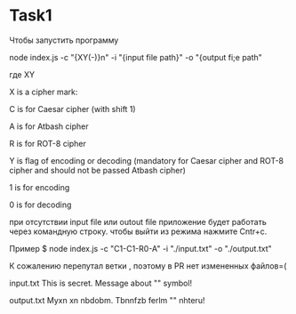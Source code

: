 # Task1
Чтобы запустить программу

node index.js -c "{XY(-)}n" -i "{input file path}" -o "{output fi;e path"

где XY

X is a cipher mark:

C is for Caesar cipher (with shift 1)

A is for Atbash cipher

R is for ROT-8 cipher

Y is flag of encoding or decoding (mandatory for Caesar cipher and ROT-8 cipher and should not be passed Atbash cipher)

1 is for encoding

0 is for decoding

при отсутствии input file или outout file приложение будет работать через командную строку. чтобы выйти из режима нажмите Cntr+c.

Пример $ node index.js -c "C1-C1-R0-A" -i "./input.txt" -o "./output.txt"

К сожалению перепутал ветки , поэтому в PR нет измененных файлов=(

input.txt This is secret. Message about "" symbol!

output.txt Myxn xn nbdobm. Tbnnfzb ferlm "" nhteru!
